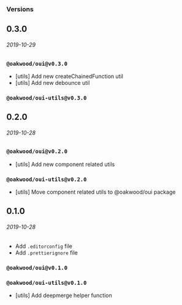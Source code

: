 ### Versions

## 0.3.0
###### *2019-10-29*

### `@oakwood/oui@v0.3.0`
- [utils] Add new createChainedFunction util
- [utils] Add new debounce util

### `@oakwood/oui-utils@v0.3.0`

## 0.2.0
###### *2019-10-28*

### `@oakwood/oui@v0.2.0`
- [utils] Add new component related utils

### `@oakwood/oui-utils@v0.2.0`
- [utils] Move component related utils to @oakwood/oui package

## 0.1.0
###### *2019-10-28*

- Add `.editorconfig` file
- Add `.prettierignore` file

### `@oakwood/oui@v0.1.0`

### `@oakwood/oui-utils@v0.1.0`
- [utils] Add deepmerge helper function
